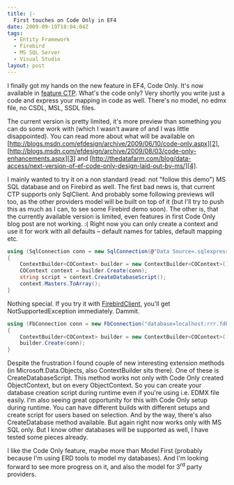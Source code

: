 ```yaml
---
title: |-
  First touches on Code Only in EF4
date: 2009-09-19T18:04:04Z
tags:
  - Entity Framework
  - Firebird
  - MS SQL Server
  - Visual Studio
layout: post
---
```

I finally got my hands on the new feature in EF4, Code Only. It's now available in [feature CTP][1]. What's the code only? Very shortly you write just a code and express your mapping in code as well. There's no model, no edmx file, no CSDL, MSL, SSDL files.

The current version is pretty limited, it's more preview than something you can do some work with (which I wasn't aware of and I was little disappointed). You can read more about what will be available on [http://blogs.msdn.com/efdesign/archive/2009/06/10/code-only.aspx][2], [http://blogs.msdn.com/efdesign/archive/2009/08/03/code-only-enhancements.aspx][3] and [http://thedatafarm.com/blog/data-access/next-version-of-ef-code-only-design-laid-out-by-ms/][4].

I mainly wanted to try it on a non standard (read: not "follow this demo") MS SQL database and on Firebird as well. The first bad news is, that current CTP supports only SqlClient. And probably some following previews will too, as the other providers model will be built on top of it (but I'll try to push this as much as I can, to see some Firebird demo soon). The other is, that the currently available version is limited, even features in first Code Only blog post are not working. :( Right now you can only create a context and use it for work with all defaults – default names for tables, default mapping etc.

```csharp
using (SqlConnection conn = new SqlConnection(@"Data Source=.sqlexpress;Initial Catalog=testovaci;Integrated Security=True;Pooling=False"))
{
	ContextBuilder<COContext> builder = new ContextBuilder<COContext>();
	COContext context = builder.Create(conn);
	string script = context.CreateDatabaseScript();
	context.Masters.ToArray();
}
```

Nothing special. If you try it with [FirebirdClient][5], you'll get NotSupportedException immediately. Dammit.

```csharp
using (FbConnection conn = new FbConnection("database=localhost:rrr.fdb;user=sysdba;password=sysdba"))
{
	ContextBuilder<COContext> builder = new ContextBuilder<COContext>();
	builder.Create(conn);
}
```

Despite the frustration I found couple of new interesting extension methods (in Microsoft.Data.Objects, also ContextBuilder sits there). One of these is CreateDatabaseScript. This method works not only with Code Only created ObjectContext, but on every ObjectContext. So you can create your database creation script during runtime even if you're using i.e. EDMX file easily. I'm also seeing great opportunity for this with Code Only setup during runtime. You can have different builds with different setups and create script for users based on selection. And by the way, there's also CreateDatabase method available. But again right now works only with MS SQL only. But I know other databases will be supported as well, I have tested some pieces already.

I like the Code Only feature, maybe more than Model First (probably because I'm using ERD tools to model my databases). And I'm looking forward to see more progress on it, and also the model for 3<sup>rd</sup> party providers.

[1]: http://blogs.msdn.com/adonet/archive/2009/06/22/announcing-entity-framework-feature-ctp-1.aspx
[2]: http://blogs.msdn.com/efdesign/archive/2009/06/10/code-only.aspx
[3]: http://blogs.msdn.com/efdesign/archive/2009/08/03/code-only-enhancements.aspx
[4]: http://thedatafarm.com/blog/data-access/next-version-of-ef-code-only-design-laid-out-by-ms/
[5]: http://firebirdsql.org/index.php?op=files&id=netprovider